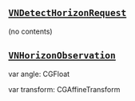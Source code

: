 

## [`VNDetectHorizonRequest`](https://developer.apple.com/documentation/vision/vndetecthorizonrequest)

(no contents)


## [`VNHorizonObservation`](https://developer.apple.com/documentation/vision/vnhorizonobservation)

var angle: CGFloat

var transform: CGAffineTransform
